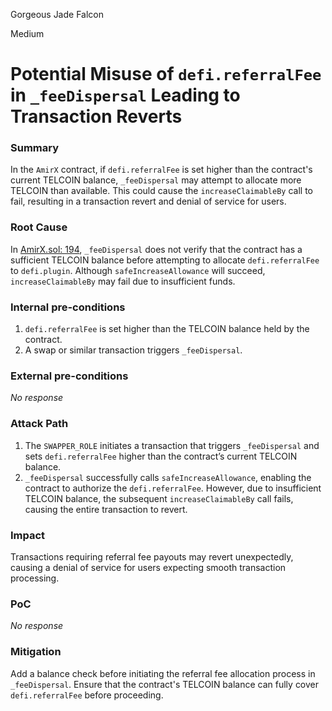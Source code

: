 Gorgeous Jade Falcon

Medium

# Potential Misuse of `defi.referralFee` in `_feeDispersal` Leading to Transaction Reverts

### Summary

In the `AmirX` contract, if `defi.referralFee` is set higher than the contract's current TELCOIN balance, `_feeDispersal` may attempt to allocate more TELCOIN than available. This could cause the `increaseClaimableBy` call to fail, resulting in a transaction revert and denial of service for users.

### Root Cause

In [AmirX.sol: 194](https://github.com/sherlock-audit/2024-11-telcoin/blob/b9c751b59e78a7123a636e31ecafc9147046f190/telcoin-audit/contracts/swap/AmirX.sol#L194), `_feeDispersal` does not verify that the contract has a sufficient TELCOIN balance before attempting to allocate `defi.referralFee` to `defi.plugin`. Although `safeIncreaseAllowance` will succeed, `increaseClaimableBy` may fail due to insufficient funds.

### Internal pre-conditions

1. `defi.referralFee` is set higher than the TELCOIN balance held by the contract.
2. A swap or similar transaction triggers `_feeDispersal`.

### External pre-conditions

_No response_

### Attack Path

1. The `SWAPPER_ROLE` initiates a transaction that triggers `_feeDispersal` and sets `defi.referralFee` higher than the contract’s current TELCOIN balance.
2. `_feeDispersal` successfully calls `safeIncreaseAllowance`, enabling the contract to authorize the `defi.referralFee`.
However, due to insufficient TELCOIN balance, the subsequent `increaseClaimableBy` call fails, causing the entire transaction to revert.

### Impact

Transactions requiring referral fee payouts may revert unexpectedly, causing a denial of service for users expecting smooth transaction processing.

### PoC

_No response_

### Mitigation

Add a balance check before initiating the referral fee allocation process in `_feeDispersal`. Ensure that the contract's TELCOIN balance can fully cover `defi.referralFee` before proceeding.
